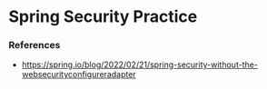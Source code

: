 # Spring Security Practice


### References

- https://spring.io/blog/2022/02/21/spring-security-without-the-websecurityconfigureradapter
